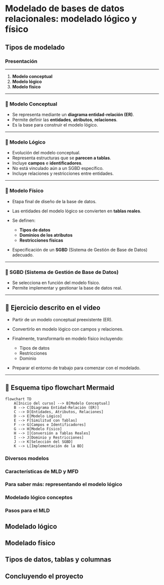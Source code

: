 # Modelado de bases de datos relacionales: modelado lógico y físico

## Tipos de modelado

### Presentación

---

  1. **Modelo conceptual**
  2. **Modelo lógico**
  3. **Modelo físico**

---

### 🔹 Modelo Conceptual

* Se representa mediante un **diagrama entidad-relación (ER)**.
* Permite definir las **entidades**, **atributos**, **relaciones**.
* Es la base para construir el modelo lógico.

---

### 🔹 Modelo Lógico

* Evolución del modelo conceptual.
* Representa estructuras que se **parecen a tablas**.
* Incluye **campos** e **identificadores**.
* No está vinculado aún a un SGBD específico.
* Incluye relaciones y restricciones entre entidades.

---

### 🔹 Modelo Físico

* Etapa final de diseño de la base de datos.
* Las entidades del modelo lógico se convierten en **tablas reales**.
* Se definen:

  * **Tipos de datos**
  * **Dominios de los atributos**
  * **Restricciones físicas**
* Especificación de un **SGBD** (Sistema de Gestión de Base de Datos) adecuado.

---

### 🔹 SGBD (Sistema de Gestión de Base de Datos)

* Se selecciona en función del modelo físico.
* Permite implementar y gestionar la base de datos real.

---

## 🧪 Ejercicio descrito en el video

* Partir de un modelo conceptual preexistente (ER).
* Convertirlo en modelo lógico con campos y relaciones.
* Finalmente, transformarlo en modelo físico incluyendo:

  * Tipos de datos
  * Restricciones
  * Dominio
* Preparar el entorno de trabajo para comenzar con el modelado.

---

## 🔁 Esquema tipo **flowchart Mermaid**

```mermaid
flowchart TD
    A[Inicio del curso] --> B[Modelo Conceptual]
    B --> C[Diagrama Entidad-Relación (ER)]
    C --> D[Entidades, Atributos, Relaciones]
    D --> E[Modelo Lógico]
    E --> F[Similitud con Tablas]
    F --> G[Campos e Identificadores]
    G --> H[Modelo Físico]
    H --> I[Conversión a Tablas Reales]
    I --> J[Dominio y Restricciones]
    J --> K[Selección del SGBD]
    K --> L[Implementación de la BD]
```

### Diversos modelos

### Características de MLD y MFD

### Para saber más: representando el modelo lógico

### Modelado lógico conceptos

### Pasos para el MLD

## Modelado lógico

## Modelado físico

## Tipos de datos, tablas y columnas

## Concluyendo el proyecto
